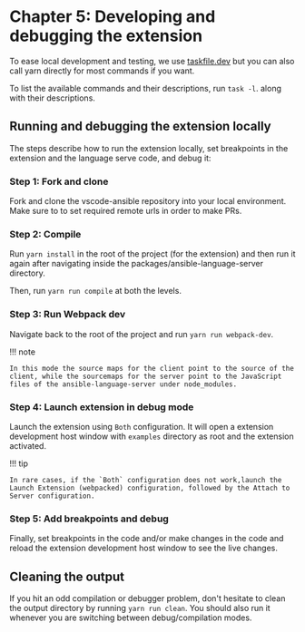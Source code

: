 # Chapter 5: Developing and debugging the extension

To ease local development and testing, we use
[taskfile.dev](https://taskfile.dev/) but you can also call yarn directly for
most commands if you want.

To list the available commands and their descriptions, run `task -l`.
along with their descriptions.

## Running and debugging the extension locally

The steps describe how to run the extension
locally, set breakpoints in the extension and the language serve code,
and debug it:

### Step 1: Fork and clone

Fork and clone the vscode-ansible repository into your local environment. Make
sure to to set required remote urls in order to make PRs.

### Step 2: Compile

Run `yarn install` in the root of the project (for the extension) and then run
it again after navigating inside the packages/ansible-language-server directory.

Then, run `yarn run compile` at both the levels.

### Step 3: Run Webpack dev

Navigate back to the root of the project and run `yarn run webpack-dev`.

!!! note

    In this mode the source maps for the client point to the source of the client, while the sourcemaps for the server point to the JavaScript files of the ansible-language-server under node_modules.

### Step 4: Launch extension in debug mode

Launch the extension using `Both` configuration. It will open a extension
development host window with `examples` directory as root and the extension
activated.

!!! tip

    In rare cases, if the `Both` configuration does not work,launch the Launch Extension (webpacked) configuration, followed by the Attach to Server configuration.

### Step 5: Add breakpoints and debug

Finally, set breakpoints in the code and/or make changes in the code and reload
the extension development host window to see the live changes.

## Cleaning the output

If you hit an odd compilation or debugger problem, don't hesitate to clean the
output directory by running `yarn run clean`. You should also run it whenever
you are switching between debug/compilation modes.
